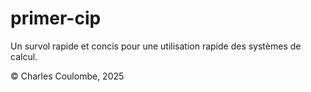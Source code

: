 # primer-cip

Un survol rapide et concis pour une utilisation rapide des systèmes de calcul.

&copy; Charles Coulombe, 2025
